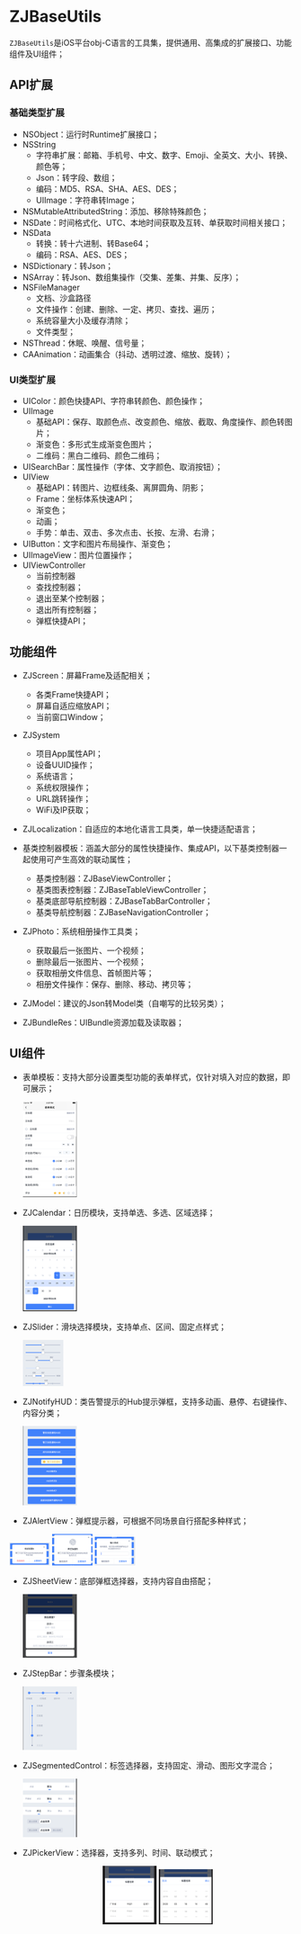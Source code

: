 # ZJBaseUtils

`ZJBaseUtils`是iOS平台obj-C语言的工具集，提供通用、高集成的扩展接口、功能组件及UI组件；

## API扩展

### 基础类型扩展

- NSObject：运行时Runtime扩展接口；
- NSString
  - 字符串扩展：邮箱、手机号、中文、数字、Emoji、全英文、大小、转换、颜色等；
  - Json：转字段、数组；
  - 编码：MD5、RSA、SHA、AES、DES；
  - UIImage：字符串转Image；
- NSMutableAttributedString：添加、移除特殊颜色；
- NSDate：时间格式化、UTC、本地时间获取及互转、单获取时间相关接口；
- NSData
  - 转换：转十六进制、转Base64；
  - 编码：RSA、AES、DES；
- NSDictionary：转Json；
- NSArray：转Json、数组集操作（交集、差集、并集、反序）；
- NSFileManager
  - 文档、沙盒路径
  - 文件操作：创建、删除、一定、拷贝、查找、遍历；
  - 系统容量大小及缓存清除；
  - 文件类型；
- NSThread：休眠、唤醒、信号量；
- CAAnimation：动画集合（抖动、透明过渡、缩放、旋转）；

### UI类型扩展

- UIColor：颜色快捷API、字符串转颜色、颜色操作；
- UIImage
  - 基础API：保存、取颜色点、改变颜色、缩放、截取、角度操作、颜色转图片；
  - 渐变色：多形式生成渐变色图片；
  - 二维码：黑白二维码、颜色二维码；
- UISearchBar：属性操作（字体、文字颜色、取消按钮）；
- UIView
  - 基础API：转图片、边框线条、离屏圆角、阴影；
  - Frame：坐标体系快速API；
  - 渐变色；
  - 动画；
  - 手势：单击、双击、多次点击、长按、左滑、右滑；
- UIButton：文字和图片布局操作、渐变色；
- UIImageView：图片位置操作；
- UIViewController
  - 当前控制器
  - 查找控制器；
  - 退出至某个控制器；
  - 退出所有控制器；
  - 弹框快捷API；

## 功能组件

- ZJScreen：屏幕Frame及适配相关；
  - 各类Frame快捷API；
  - 屏幕自适应缩放API；
  - 当前窗口Window；

- ZJSystem
  - 项目App属性API；
  - 设备UUID操作；
  - 系统语言；
  - 系统权限操作；
  - URL跳转操作；
  - WiFi及IP获取；
- ZJLocalization：自适应的本地化语言工具类，单一快捷适配语言；
- 基类控制器模板：涵盖大部分的属性快捷操作、集成API，以下基类控制器一起使用可产生高效的联动属性；
  - 基类控制器：ZJBaseViewController；
  - 基类图表控制器：ZJBaseTableViewController；
  - 基类底部导航控制器：ZJBaseTabBarController；
  - 基类导航控制器：ZJBaseNavigationController；
- ZJPhoto：系统相册操作工具类；
  - 获取最后一张图片、一个视频；
  - 删除最后一张图片、一个视频；
  - 获取相册文件信息、首帧图片等；
  - 相册文件操作：保存、删除、移动、拷贝等；
- ZJModel：建议的Json转Model类（自嘲写的比较另类）；
- ZJBundleRes：UIBundle资源加载及读取器；

## UI组件

- 表单模板：支持大部分设置类型功能的表单样式，仅针对填入对应的数据，即可展示；

  <img src="https://raw.githubusercontent.com/Eafy/ZJBaseUtils_iOS/master/SampleImgRes/image-20210318142809207.png" alt="image-20210318142809207" style="zoom:40%;" />

- ZJCalendar：日历模块，支持单选、多选、区域选择；

  <img src="https://raw.githubusercontent.com/Eafy/ZJBaseUtils_iOS/master/SampleImgRes/image-20210318141235436.png" alt="image-20210318141235436" style="zoom:40%;" />

- ZJSlider：滑块选择模块，支持单点、区间、固定点样式；

  <img src="https://raw.githubusercontent.com/Eafy/ZJBaseUtils_iOS/master/SampleImgRes/image-20210318143244179.png" alt="image-20210318143244179" style="zoom:40%;" />

- ZJNotifyHUD：类告警提示的Hub提示弹框，支持多动画、悬停、右键操作、内容分类；

  <img src="https://raw.githubusercontent.com/Eafy/ZJBaseUtils_iOS/master/SampleImgRes/image-20210318143348472.png" alt="image-20210318143348472" style="zoom:40%;" />

- ZJAlertView：弹框提示器，可根据不同场景自行搭配多种样式；

<p float="left">
	<img src="https://raw.githubusercontent.com/Eafy/ZJBaseUtils_iOS/master/SampleImgRes/image-20210318143749772.png" alt="image-20210318143749772" style="zoom:40%;" />
  <img src="https://raw.githubusercontent.com/Eafy/ZJBaseUtils_iOS/master/SampleImgRes/image-20210318143759396.png" alt="image-20210318143759396" style="zoom:40%;" />
  <img src="https://raw.githubusercontent.com/Eafy/ZJBaseUtils_iOS/master/SampleImgRes/image-20210318143825829.png" alt="image-20210318143825829" style="zoom:40%;" />

- ZJSheetView：底部弹框选择器，支持内容自由搭配；

  <img src="https://raw.githubusercontent.com/Eafy/ZJBaseUtils_iOS/master/SampleImgRes/image-20210318144007849.png" alt="image-20210318144007849" style="zoom:40%;" />

- ZJStepBar：步骤条模块；

  <img src="https://raw.githubusercontent.com/Eafy/ZJBaseUtils_iOS/master/SampleImgRes/image-20210318144232503.png" alt="image-20210318144232503" style="zoom:40%;" />

- ZJSegmentedControl：标签选择器，支持固定、滑动、图形文字混合；

  <img src="https://raw.githubusercontent.com/Eafy/ZJBaseUtils_iOS/master/SampleImgRes/image-20210318144257440.png" alt="image-20210318144257440" style="zoom:40%;" />

- ZJPickerView：选择器，支持多列、时间、联动模式；

  <center calss="half">
    <img src="https://raw.githubusercontent.com/Eafy/ZJBaseUtils_iOS/master/SampleImgRes/image-20210318144803808.png" alt="image-20210318144803808" style="zoom:40%;" />
    <img src="https://raw.githubusercontent.com/Eafy/ZJBaseUtils_iOS/master/SampleImgRes/image-20210318144813701.png" alt="image-20210318144813701" style="zoom:40%;" />

